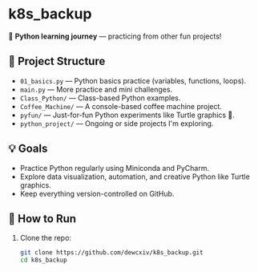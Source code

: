 # k8s_backup

🧠 **Python learning journey** — practicing from other fun projects!

## 📁 Project Structure

- `01_basics.py` — Python basics practice (variables, functions, loops).
- `main.py` — More practice and mini challenges.
- `Class_Python/` — Class-based Python examples.
- `Coffee_Machine/` — A console-based coffee machine project.
- `pyfun/` — Just-for-fun Python experiments like Turtle graphics 🎨.
- `python_project/` — Ongoing or side projects I'm exploring.

## 💡 Goals

- Practice Python regularly using Miniconda and PyCharm.
- Explore data visualization, automation, and creative Python like Turtle graphics.
- Keep everything version-controlled on GitHub.

## 🚀 How to Run

1. Clone the repo:
   ```bash
   git clone https://github.com/dewcxiv/k8s_backup.git
   cd k8s_backup
